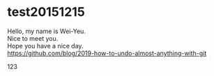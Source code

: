 # test20151215<br>
Hello, my name is Wei-Yeu.<br>
Nice to meet you.<br>
Hope you have a nice day.<br>
https://github.com/blog/2019-how-to-undo-almost-anything-with-git<br>

123
